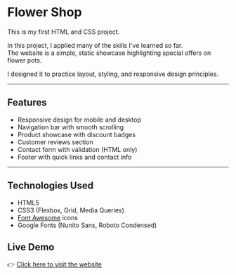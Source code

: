 


# Flower Shop

This is my first HTML and CSS project.

In this project, I applied many of the skills I've learned so far.  
The website is a simple, static showcase highlighting special offers on flower pots.

I designed it to practice layout, styling, and responsive design principles.

---

## Features

- Responsive design for mobile and desktop
- Navigation bar with smooth scrolling
- Product showcase with discount badges
- Customer reviews section
- Contact form with validation (HTML only)
- Footer with quick links and contact info

---

## Technologies Used

- HTML5
- CSS3 (Flexbox, Grid, Media Queries)
- [Font Awesome](https://fontawesome.com/) icons
- Google Fonts (Nunito Sans, Roboto Condensed)

##  Live Demo
👉 [Click here to visit the website](https://luffy0101001.github.io/flower-shop/)
